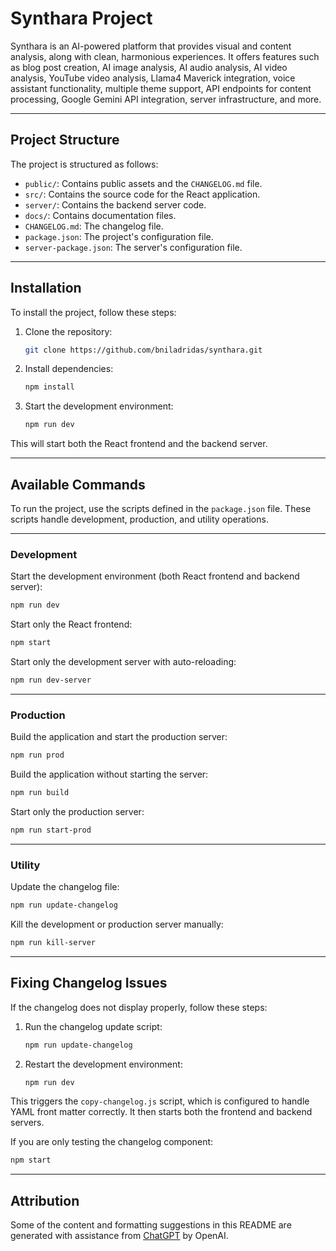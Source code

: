 # Synthara Project

Synthara is an AI-powered platform that provides visual and content analysis, along with clean, harmonious experiences. It offers features such as blog post creation, AI image analysis, AI audio analysis, AI video analysis, YouTube video analysis, Llama4 Maverick integration, voice assistant functionality, multiple theme support, API endpoints for content processing, Google Gemini API integration, server infrastructure, and more.

--- 

## Project Structure

The project is structured as follows:

- `public/`: Contains public assets and the `CHANGELOG.md` file.
- `src/`: Contains the source code for the React application.
- `server/`: Contains the backend server code.
- `docs/`: Contains documentation files.
- `CHANGELOG.md`: The changelog file.
- `package.json`: The project's configuration file.
- `server-package.json`: The server's configuration file.

---
## Installation

To install the project, follow these steps:

1. Clone the repository:

   ```bash
   git clone https://github.com/bniladridas/synthara.git
   ```

2. Install dependencies:

   ```bash
   npm install
   ```

3. Start the development environment:

   ```bash
   npm run dev
   ```

This will start both the React frontend and the backend server.

---
## Available Commands

To run the project, use the scripts defined in the `package.json` file. These scripts handle development, production, and utility operations.

---

### Development

Start the development environment (both React frontend and backend server):

```bash
npm run dev
```

Start only the React frontend:

```bash
npm start
```

Start only the development server with auto-reloading:

```bash
npm run dev-server
```

---

### Production

Build the application and start the production server:

```bash
npm run prod
```

Build the application without starting the server:

```bash
npm run build
```

Start only the production server:

```bash
npm run start-prod
```

---

### Utility

Update the changelog file:

```bash
npm run update-changelog
```

Kill the development or production server manually:

```bash
npm run kill-server
```

---

## Fixing Changelog Issues

If the changelog does not display properly, follow these steps:

1. Run the changelog update script:

   ```bash
   npm run update-changelog
   ```

2. Restart the development environment:

   ```bash
   npm run dev
   ```

This triggers the `copy-changelog.js` script, which is configured to handle YAML front matter correctly. It then starts both the frontend and backend servers.

If you are only testing the changelog component:

```bash
npm start
```

---

## Attribution

Some of the content and formatting suggestions in this README are generated with assistance from [ChatGPT](https://openai.com/chatgpt) by OpenAI.
